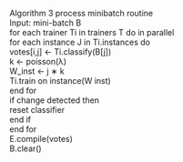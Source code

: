 Algorithm 3 process minibatch routine   
Input: mini-batch B  
for each trainer Ti in trainers T do in parallel   
   for each instance J in Ti.instances do   
      votes[i,j] ← Ti.classify(B[j])   
      k ← poisson(λ)  
      W_inst ← j ∗ k  
      Ti.train on instance(W inst)  
   end for  
   if change detected then   
      reset classifier    
   end if   
end for   
E.compile(votes)  
B.clear()   
